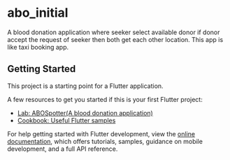 # abo_initial

A blood donation application where seeker select available donor if donor accept the request of seeker then both get each other location. This app is like taxi booking app.

## Getting Started

This project is a starting point for a Flutter application.

A few resources to get you started if this is your first Flutter project:

- [Lab: ABOSpotter(A blood donation application)](https://docs.flutter.dev/get-started/codelab)
- [Cookbook: Useful Flutter samples](https://docs.flutter.dev/cookbook)

For help getting started with Flutter development, view the
[online documentation](https://docs.flutter.dev/), which offers tutorials,
samples, guidance on mobile development, and a full API reference.

